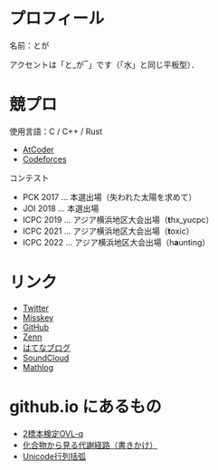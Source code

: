 # プロフィール
名前：とが

アクセントは「と_が‾」です（「水」と同じ平板型）．

# 競プロ
使用言語：C / C++ / Rust
- [AtCoder](https://atcoder.jp/users/toga57)
- [Codeforces](http://codeforces.com/profile/57tggx)

コンテスト
- PCK 2017 … 本選出場（失われた太陽を求めて）
- JOI 2018 … 本選出場
- ICPC 2019 … アジア横浜地区大会出場（**t**hx_yucpc）
- ICPC 2021 … アジア横浜地区大会出場（**t**oxic）
- ICPC 2022 … アジア横浜地区大会出場（h**a**unting）

# リンク
- [Twitter](https://twitter.com/57tggx)
- [Misskey](https://misskey.io/@five_seven)
- [GitHub](https://github.com/fiveseven-lambda)
- [Zenn](https://zenn.dev/toga)
- [はてなブログ](https://satiseni.hateblo.jp)
- [SoundCloud](https://soundcloud.com/57tggx)
- [Mathlog](https://mathlog.info/users/144/articles)

# github.io にあるもの
- [2標本検定OVL-q](https://fiveseven-lambda.github.io/ovl-test)
- [化合物から見る代謝経路（書きかけ）](https://fiveseven-lambda.github.io/biochemistry)
- [Unicode行列括弧](https://fiveseven-lambda.github.io/unicode-matrix)